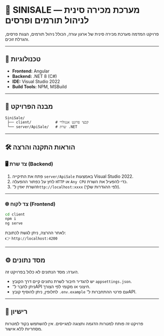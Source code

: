 # 🧧 SINISALE — מערכת מכירה סינית לניהול תורמים ופרסים

פרויקט המדמה מערכת מכירה סינית של ארגון עורה, הכולל ניהול תורמים, הצגת פרסים, והגרלת זוכים.

---

## 🚀 טכנולוגיות

- **Frontend:** Angular 
- **Backend:** .NET 8 (C#)
- **IDE:** Visual Studio 2022
- **Build Tools:** NPM, MSBuild

---

## 🧭 מבנה הפרויקט

```
SiniSale/
 ├── client/           # קבצי פרונט אנגולרי
 └── server/ApiSale/   # שרת .NET
```

---

## 🛠 הוראות התקנה והרצה

### 🖥 צד שרת (Backend)

1. פתח את התיקייה `server/ApiSale` באמצעות Visual Studio 2022.  
2. לחץ על כפתור ההפעלה `HTTP` או `Any CPU` כדי להפעיל את השרת.  
3. השרת יאזין ל־`http://localhost:xxxx` (לפי ההגדרות שלך).

---

### 🌐 צד לקוח (Frontend)

```bash
cd client
npm i
ng serve
```

לאחר ההרצה, ניתן לגשת לכתובת:  
👉 `http://localhost:4200`

---

## ⚙️ מסד נתונים

*הערה*: מסד הנתונים לא כלול בפרויקט זה.  
- יש להגדיר חיבור לשרת נתונים קיים דרך הקובץ `appsettings.json`.  
- ניתן לחבר ל־API חיצוני או מקומי לפי הצורך.  
- לחלופין, ניתן להוסיף קובץ `.env.example` עם פרטי ההתחברות ל־API.

---

## 📜 רישיון

פרויקט זה פותח למטרות הדגמה ותצוגה למגייסים. אין להשתמש בקוד למטרות מסחריות ללא אישור.
